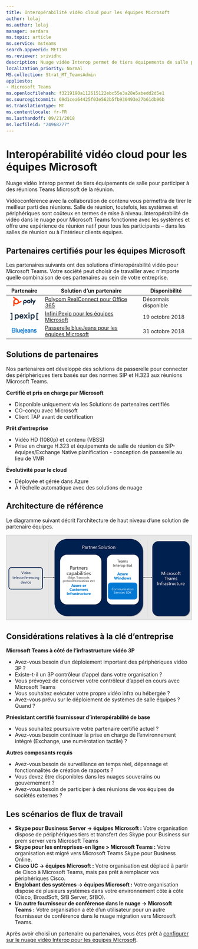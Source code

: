 ```yaml
---
title: Interopérabilité vidéo cloud pour les équipes Microsoft
author: lolaj
ms.author: lolaj
manager: serdars
ms.topic: article
ms.service: msteams
search.appverid: MET150
ms.reviewer: srividhc
description: Nuage vidéo Interop permet de tiers équipements de salle pour participer à des réunions Teams Microsoft de la réunion.
localization_priority: Normal
MS.collection: Strat_MT_TeamsAdmin
appliesto:
- Microsoft Teams
ms.openlocfilehash: f3219190a112615122ebc55e3a28e5abedd2d5e1
ms.sourcegitcommit: 69d1cea64425f03e562b5fb930493e27b61db96b
ms.translationtype: MT
ms.contentlocale: fr-FR
ms.lasthandoff: 09/21/2018
ms.locfileid: "24968277"
---
```

# <a name="cloud-video-interop-for-microsoft-teams"></a>Interopérabilité vidéo cloud pour les équipes Microsoft

Nuage vidéo Interop permet de tiers équipements de salle pour participer à des réunions Teams Microsoft de la réunion.

Vidéoconférence avec la collaboration de contenu vous permettra de tirer le meilleur parti des réunions. Salle de réunion, toutefois, les systèmes et périphériques sont coûteux en termes de mise à niveau. Interopérabilité de vidéo dans le nuage pour Microsoft Teams fonctionne avec les systèmes et offre une expérience de réunion natif pour tous les participants – dans les salles de réunion ou à l’intérieur clients équipes. 

## <a name="partners-certified-for-microsoft-teams"></a>Partenaires certifiés pour les équipes Microsoft

Les partenaires suivants ont des solutions d’interopérabilité vidéo pour Microsoft Teams. Votre société peut choisir de travailler avec n’importe quelle combinaison de ces partenaires au sein de votre entreprise. 


|Partenaire|Solution d’un partenaire|Disponibilité|
|----|---|----|
|![RealConnect de Polycom](media/polycom.png) |   [Polycom RealConnect pour Office 365](https://aka.ms/PolycomRealConnect)|Désormais disponible|
|![Infini Pexip](media/pexip.png)| [Infini Pexip pour les équipes Microsoft](https://aka.ms/PexipInfinity) | 19 octobre 2018|
|![Passerelle blueJeans](media/bluejeans.png)|[Passerelle blueJeans pour les équipes Microsoft](https://aka.ms/BluejeansGateway) | 31 octobre 2018|

## <a name="partner-solutions"></a>Solutions de partenaires

Nos partenaires ont développé des solutions de passerelle pour connecter des périphériques tiers basés sur des normes SIP et H.323 aux réunions Microsoft Teams.  
 
**Certifié et pris en charge par Microsoft**

- Disponible uniquement via les Solutions de partenaires certifiés
- CO-conçu avec Microsoft
- Client TAP avant de certification

**Prêt d’entreprise**

- Vidéo HD (1080p) et contenu (VBSS)
- Prise en charge H.323 et équipements de salle de réunion de SIP-équipes/Exchange Native planification - conception de passerelle au lieu de VMR

**Évolutivité pour le cloud**

- Déployée et gérée dans Azure
- À l’échelle automatique avec des solutions de nuage

 
## <a name="reference-architecture"></a>Architecture de référence

Le diagramme suivant décrit l’architecture de haut niveau d’une solution de partenaire équipes.

![Solution d’un partenaire en nuage vidéo Interop équipes](media/teams-cloud-video-interop-partner-solution.png)

## <a name="key-business-considerations"></a>Considérations relatives à la clé d’entreprise

**Microsoft Teams à côté de l’infrastructure vidéo 3P**

- Avez-vous besoin d’un déploiement important des périphériques vidéo 3P ?
- Existe-t-il un 3P contrôleur d’appel dans votre organisation ?
- Vous prévoyez de conserver votre contrôleur d’appel en cours avec Microsoft Teams
- Vous souhaitez exécuter votre propre vidéo infra ou hébergée ? 
- Avez-vous prévu sur le déploiement de systèmes de salle équipes ? Quand ?

**Préexistant certifié fournisseur d’interopérabilité de base**

- Vous souhaitez poursuivre votre partenaire certifié actuel ?
- Avez-vous besoin continuer la prise en charge de l’environnement intégré (Exchange, une numérotation tactile) ?

**Autres composants requis**

- Avez-vous besoin de surveillance en temps réel, dépannage et fonctionnalités de création de rapports ?
- Vous devez être disponibles dans les nuages souverains ou gouvernement ?
- Avez-vous besoin de participer à des réunions de vos équipes de sociétés externes ? 

## <a name="business-workflow-scenarios"></a>Les scénarios de flux de travail

- **Skype pour Business Server -> équipes Microsoft :** Votre organisation dispose de périphériques tiers et transfert des Skype pour Business sur prem server vers Microsoft Teams  
- **Skype pour les entreprises-en ligne > Microsoft Teams :** Votre organisation est migré vers Microsoft Teams Skype pour Business Online.
- **Cisco UC -> équipes Microsoft :** Votre organisation est déplacé à partir de Cisco à Microsoft Teams, mais pas prêt à remplacer vos périphériques Cisco.
- **Englobant des systèmes -> équipes Microsoft :** Votre organisation dispose de plusieurs systèmes dans votre environnement côte à côte (Cisco, BroadSoft, SfB Server, SfBO).
- **Un autre fournisseur de conférence dans le nuage -> Microsoft Teams :** Votre organisation a été d’un utilisateur pour un autre fournisseur de conférence dans le nuage migration vers Microsoft Teams.


Après avoir choisi un partenaire ou partenaires, vous êtes prêt à [configurer sur le nuage vidéo Interop pour les équipes Microsoft](cloud-video-interop-for-teams-set-up.md). 